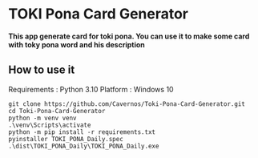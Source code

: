 # TOKI Pona Card Generator
**This app generate card for toki pona. You can use it to make some card with toky pona word and his description**

## How to use it
Requirements : Python 3.10
Platform : Windows 10

```shell
git clone https://github.com/Cavernos/Toki-Pona-Card-Generator.git
cd Toki-Pona-Card-Generator
python -m venv venv 
.\venv\Scripts\activate 
python -m pip install -r requirements.txt 
pyinstaller TOKI_PONA_Daily.spec 
.\dist\TOKI_PONA_Daily\TOKI_PONA_Daily.exe
```